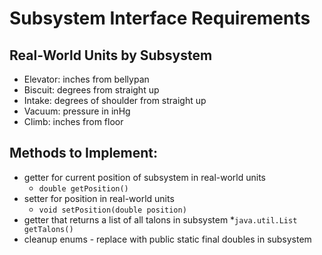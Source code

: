 # Subsystem Interface Requirements

## Real-World Units by Subsystem
* Elevator: inches from bellypan
* Biscuit: degrees from straight up
* Intake: degrees of shoulder from straight up
* Vacuum: pressure in inHg
* Climb: inches from floor

## Methods to Implement:
* getter for current position of subsystem in real-world units
    * `double getPosition()`
* setter for position in real-world units
    * `void setPosition(double position)`
* getter that returns a list of all talons in subsystem
    *`java.util.List getTalons()`
* cleanup enums - replace with public static final doubles in subsystem